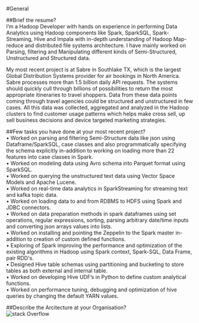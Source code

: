 #General
  
##Brief the resume?  
I’m a Hadoop Developer with hands on experience in performing Data Analytics using Hadoop components like Spark, SparkSQL, Spark-Streaming, Hive and Impala with in-depth understanding of Hadoop Map-reduce and distributed file systems architecture. I have mainly worked on Parsing, filtering and Manipulating different kinds of Semi-Structured, Unstructured and Structured data.  
  
My most recent project is at Sabre in Southlake TX, which is the largest Global Distribution Systems provider for air bookings in North America. Sabre processes more than 1.5 billion daily API requests. The systems should quickly cull through billions of possibilities to return the most appropriate itineraries to travel shoppers. Data from these data points coming through travel agencies could be structured and unstructured in few cases. All this data was collected, aggregated and analyzed in the Hadoop clusters to find customer usage patterns which helps make cross sell, up sell business decisions and device targeted marketing strategies.  
  
##Few tasks you have done at your most recent project?  
•	Worked on parsing and filtering Semi-Structure data like json using Dataframe/SparkSQL, case classes and also programmatically specifying the schema explicitly in-addition to working on loading more than 22 features into case classes in Spark.  
•	Worked on modeling data using Avro schema into Parquet format using SparkSQL.  
•	Worked on querying the unstructured text data using Vector Space Models and Apache Lucene.  
•	Worked on real-time data analytics in SparkStreaming for streaming text and kafka topic data.  
•	Worked on loading data to and from RDBMS to HDFS using Spark and JDBC connectors.  
•	Worked on data preparation methods in spark dataframes using set operations, regular expressions, sorting, parsing arbitrary date/time inputs and converting json arrays values into lists.  
•	Worked on installing and pointing the Zeppelin to the Spark master in-addition to creation of custom defined functions.  
•	Exploring of Spark improving the performance and optimization of the existing algorithms in Hadoop using Spark context, Spark-SQL, Data Frame, pair RDD's.  
•	Designed Hive table schemas using partitioning and bucketing to store tables as both external and internal table.  
•	Worked on developing Hive UDF’s in Python to define custom analytical functions.  
•	Worked on performance tuning, debugging and optimization of hive queries by changing the default YARN values.  
  
##Describe the Arcitecture at your Organisation?  
![stack Overflow](https://www.dropbox.com/home?preview=Oracle_Big_Data_Sloution.png?raw=true "Title")
